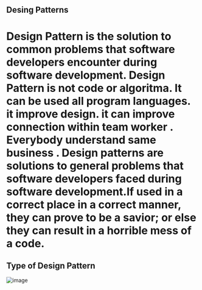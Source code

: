  ## Desing Patterns
# Design Pattern is the solution to common problems that software developers encounter during software development. Design Pattern is not code or algoritma. It can be used all program languages. it improve design. it can improve connection within team worker . Everybody understand same business . Design patterns are solutions to general problems that software developers faced during software development.If used in a correct place in a correct manner, they can prove to be a savior; or else they can result in a horrible mess of a code.
## Type of Design Pattern

![image](https://user-images.githubusercontent.com/90280719/138466167-60fece96-8aff-4528-ab68-ac582fe2c2b6.png)
